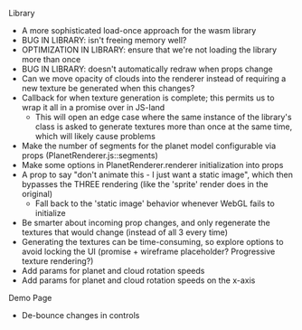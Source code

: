 Library 
* A more sophisticated load-once approach for the wasm library
* BUG IN LIBRARY: isn't freeing memory well?
* OPTIMIZATION IN LIBRARY: ensure that we're not loading the library more than once
* BUG IN LIBRARY: doesn't automatically redraw when props change
* Can we move opacity of clouds into the renderer instead of requiring a new texture be generated when this changes?
* Callback for when texture generation is complete; this permits us to wrap it all in a promise over in JS-land
  * This will open an edge case where the same instance of the library's class is asked to generate textures more than once at the same time, which will likely cause problems
* Make the number of segments for the planet model configurable via props (PlanetRenderer.js::segments)
* Make some options in PlanetRenderer.renderer initialization into props
* A prop to say "don't animate this - I just want a static image", which then bypasses the THREE rendering (like the 'sprite' render does in the original)
  * Fall back to the 'static image' behavior whenever WebGL fails to initialize
* Be smarter about incoming prop changes, and only regenerate the textures that would change (instead of all 3 every time)
* Generating the textures can be time-consuming, so explore options to avoid locking the UI (promise + wireframe placeholder?  Progressive texture rendering?)
* Add params for planet and cloud rotation speeds
* Add params for planet and cloud rotation speeds on the x-axis

 
Demo Page
* De-bounce changes in controls
